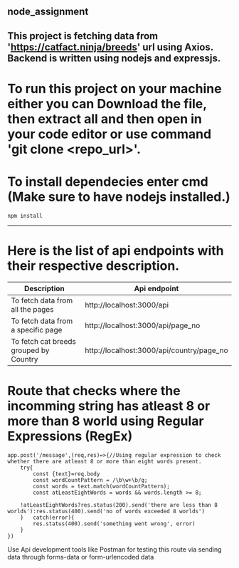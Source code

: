 ## node_assignment
## This project is fetching data from 'https://catfact.ninja/breeds' url using Axios. Backend is written using nodejs and expressjs.


# To run this project on your machine either you can Download the file, then extract all and then open in your code editor or use command 'git clone <repo_url>'.

# To install dependecies enter cmd (Make sure to have nodejs installed.)
`npm install`

---

# Here is the list of api endpoints with their respective description.

| Description                           | Api endpoint                              |
|---------------------------------------| ------------------------------------------|
| To fetch data from all the pages      | http://localhost:3000/api                 |
| To fetch data from a specific page    | http://localhost:3000/api/page_no         |
| To fetch cat breeds grouped by Country| http://localhost:3000/api/country/page_no |

# Route that checks where the incomming string has atleast 8 or more than 8 world using Regular Expressions (RegEx)

```
app.post('/message',(req,res)=>{//Using regular expression to check whether there are atleast 8 or more than eight words present.
    try{
        const {text}=req.body
        const wordCountPattern = /\b\w+\b/g;
        const words = text.match(wordCountPattern);
        const atLeastEightWords = words && words.length >= 8;
    
    !atLeastEightWords?res.status(200).send('there are less than 8 worlds'):res.status(400).send('no of words exceeded 8 worlds') 
    }   catch(error){
        res.status(400).send('something went wrong', error)
    }
})
```

Use Api development tools like Postman for testing this route via sending data through forms-data or form-urlencoded data